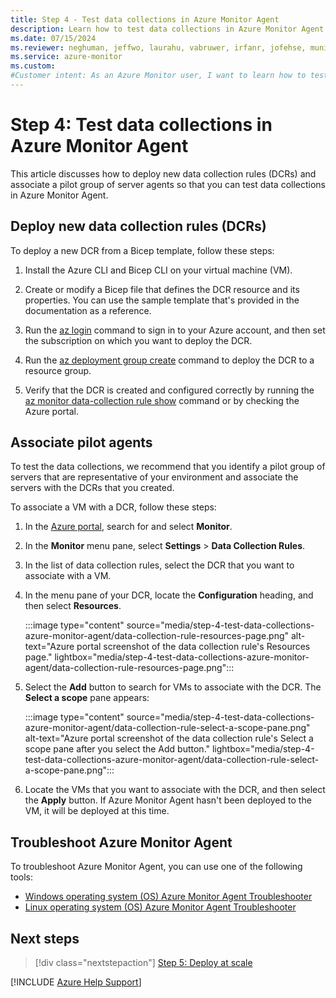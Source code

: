 ```yaml
---
title: Step 4 - Test data collections in Azure Monitor Agent
description: Learn how to test data collections in Azure Monitor Agent as part of migrating from the legacy Log Analytics agent.
ms.date: 07/15/2024
ms.reviewer: neghuman, jeffwo, laurahu, vabruwer, irfanr, jofehse, muniesa, amanan, v-weizhu
ms.service: azure-monitor
ms.custom: 
#Customer intent: As an Azure Monitor user, I want to learn how to test data collections in Azure Monitor Agent so that I can migrate from the legacy Log Analytics agent.
---
```

# Step 4: Test data collections in Azure Monitor Agent

This article discusses how to deploy new data collection rules (DCRs) and associate a pilot group of server agents so that you can test data collections in Azure Monitor Agent.

## Deploy new data collection rules (DCRs)

To deploy a new DCR from a Bicep template, follow these steps:

1. Install the Azure CLI and Bicep CLI on your virtual machine (VM).

1. Create or modify a Bicep file that defines the DCR resource and its properties. You can use the sample template that's provided in the documentation as a reference.

1. Run the [az login](/cli/azure/reference-index#az-login) command to sign in to your Azure account, and then set the subscription on which you want to deploy the DCR.

1. Run the [az deployment group create](/cli/azure/deployment/group#az-deployment-group-create) command to deploy the DCR to a resource group.

1. Verify that the DCR is created and configured correctly by running the [az monitor data-collection rule show](/cli/azure/monitor/data-collection/rule#az-monitor-data-collection-rule-show) command or by checking the Azure portal.

## Associate pilot agents

To test the data collections, we recommend that you identify a pilot group of servers that are representative of your environment and associate the servers with the DCRs that you created.

To associate a VM with a DCR, follow these steps:

1. In the [Azure portal](https://portal.azure.com), search for and select **Monitor**.
1. In the **Monitor** menu pane, select **Settings** > **Data Collection Rules**.
1. In the list of data collection rules, select the DCR that you want to associate with a VM.
1. In the menu pane of your DCR, locate the **Configuration** heading, and then select **Resources**.

   :::image type="content" source="media/step-4-test-data-collections-azure-monitor-agent/data-collection-rule-resources-page.png" alt-text="Azure portal screenshot of the data collection rule's Resources page." lightbox="media/step-4-test-data-collections-azure-monitor-agent/data-collection-rule-resources-page.png":::

1. Select the **Add** button to search for VMs to associate with the DCR. The **Select a scope** pane appears:

   :::image type="content" source="media/step-4-test-data-collections-azure-monitor-agent/data-collection-rule-select-a-scope-pane.png" alt-text="Azure portal screenshot of the data collection rule's Select a scope pane after you select the Add button." lightbox="media/step-4-test-data-collections-azure-monitor-agent/data-collection-rule-select-a-scope-pane.png":::

1. Locate the VMs that you want to associate with the DCR, and then select the **Apply** button. If Azure Monitor Agent hasn't been deployed to the VM, it will be deployed at this time.

## Troubleshoot Azure Monitor Agent

To troubleshoot Azure Monitor Agent, you can use one of the following tools:

- [Windows operating system (OS) Azure Monitor Agent Troubleshooter](/azure/azure-monitor/agents/troubleshooter-ama-windows)
- [Linux operating system (OS) Azure Monitor Agent Troubleshooter](/azure/azure-monitor/agents/troubleshooter-ama-linux)

## Next steps

> [!div class="nextstepaction"]
> [Step 5: Deploy at scale](step-5-deploy-at-scale.md)

[!INCLUDE [Azure Help Support](../../../../includes/azure-help-support.md)]

